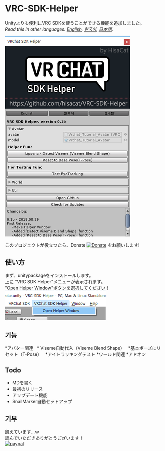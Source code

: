 VRC-SDK-Helper
============
Unityよりも便利にVRC SDKを使うことができる機能を追加しました。<br>
*Read this in other languages: [English](README.md), [한국어](README.ko.md), [日本語](README.ja.md).*

![](Media/WindowPreview.png)

このプロジェクトが役立つたら、Donate [![Donate](https://img.shields.io/badge/Donate-PayPal-green.svg)](https://www.paypal.com/cgi-bin/webscr?cmd=_s-xclick&hosted_button_id=VY9PA73VKC4ZS) をお願いします!

## 使い方
まず、unitypackageをインストールします。<br>
上に "VRC SDK Helper"メニューが表示されます。<br>
"Open Helper Window"ボタンを選択してください！<br>
![](Media/MenuItem.png)

## 기능
*アバター関連
  * Viseme自動代入（Viseme Blend Shape）
  *基本ポーズにリセット（T-Pose）
  *アイトラッキングテスト
*ワールド関連
*アドオン

## Todo
* MDを書く
* 最初のリリース
* アップデート機能
* SnailMarker自動セットアップ

## 기부
飢えています...ｗ<br>
読んでいただきありがとうございます！<br>
[![paypal](https://www.paypalobjects.com/en_US/i/btn/btn_donateCC_LG.gif)](https://www.paypal.com/cgi-bin/webscr?cmd=_s-xclick&hosted_button_id=VY9PA73VKC4ZS)